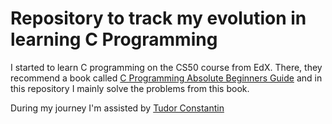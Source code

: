 # Repository to track my evolution in learning C Programming

I started to learn C programming on the CS50 course from EdX. 
There, they recommend a book called [C Programming Absolute Beginners Guide](http://j.mp/c_programming_beginner) and in this repository I mainly solve the problems from this book.

During my journey I'm assisted by [Tudor Constantin](http://programming.tudorconstantin.com/?utm_source=dragos)

